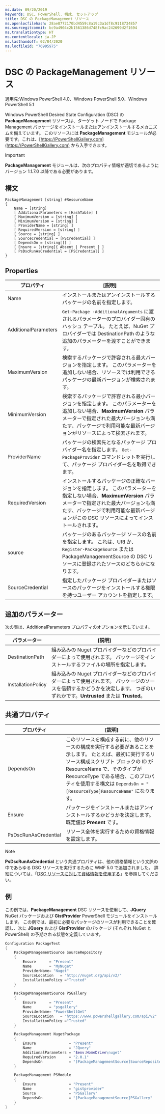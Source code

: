 ```yaml
---
ms.date: 09/20/2019
keywords: DSC, PowerShell, 構成, セットアップ
title: DSC の PackageManagement リソース
ms.openlocfilehash: 28ae8772170bd4559c8a19c3a1df8c9118734857
ms.sourcegitcommit: bc9a4904c2b1561386d748fc9ac242699d2f1694
ms.translationtype: HT
ms.contentlocale: ja-JP
ms.lasthandoff: 02/04/2020
ms.locfileid: "76995975"
---
```

# <a name="dsc-packagemanagement-resource"></a>DSC の PackageManagement リソース

適用先:Windows PowerShell 4.0、Windows PowerShell 5.0、Windows PowerShell 5.1

Windows PowerShell Desired State Configuration (DSC) の **PackageManagement** リソースは、ターゲット ノードで Package Management パッケージをインストールまたはアンインストールするメカニズムを備えています。 このリソースには **PackageManagement** モジュールが必要です。これは、[https://PowerShellGallery.com](https://PowerShellGallery.com) から入手できます。

> [!IMPORTANT]
> **PackageManagement** モジュールは、次のプロパティ情報が適切であるようにバージョン 1.1.7.0 以降である必要があります。

## <a name="syntax"></a>構文

```Syntax
PackageManagement [string] #ResourceName
{
    Name = [string]
    [ AdditionalParameters = [HashTable] ]
    [ MaximumVersion = [string] ]
    [ MinimumVersion = [string] ]
    [ ProviderName = [string] ]
    [ RequiredVersion = [string] ]
    [ Source = [string] ]
    [ SourceCredential = [PSCredential] ]
    [ DependsOn = [string[]] ]
    [ Ensure = [string]{ Absent | Present } ]
    [ PsDscRunAsCredential = [PSCredential] ]
}
```

## <a name="properties"></a>Properties

|プロパティ |[説明] |
|---|---|
|Name |インストールまたはアンインストールするパッケージの名前を指定します。 |
|AdditionalParameters |`Get-Package -AdditionalArguments` に渡されるパラメーターのプロバイダー固有のハッシュ テーブル。 たとえば、NuGet プロバイダーでは DestinationPath のような追加のパラメーターを渡すことができます。 |
|MaximumVersion |検索するパッケージで許容される最大バージョンを指定します。 このパラメーターを追加しない場合、リソースでは利用できるパッケージの最新バージョンが検索されます。 |
|MinimumVersion |検索するパッケージで許容される最小バージョンを指定します。 このパラメーターを追加しない場合、**MaximumVersion** パラメーターで指定された最大バージョンも満たす、パッケージで利用可能な最新バージョンがリソースによって検索されます。 |
|ProviderName |パッケージの検索先となるパッケージ プロバイダー名を指定します。 `Get-PackageProvider` コマンドレットを実行して、パッケージ プロバイダー名を取得できます。 |
|RequiredVersion |インストールするパッケージの正確なバージョンを指定します。 このパラメーターを指定しない場合、**MaximumVersion** パラメーターで指定された最大バージョンも満たす、パッケージで利用可能な最新バージョンがこの DSC リソースによってインストールされます。 |
|source |パッケージのあるパッケージ ソースの名前を指定します。 これは、URI か、`Register-PackageSource` または PackageManagementSource の DSC リソースに登録されたソースのどちらかになります。 |
|SourceCredential |指定したパッケージ プロバイダーまたはソースのパッケージをインストールする権限を持つユーザー アカウントを指定します。 |

## <a name="additional-parameters"></a>追加のパラメーター

次の表は、AdditionalParameters プロパティのオプションを示しています。

|パラメーター |[説明] |
|---|---|
|DestinationPath |組み込みの Nuget プロバイダーなどのプロバイダーによって使用されます。 パッケージをインストールするファイルの場所を指定します。 |
|InstallationPolicy |組み込みの Nuget プロバイダーなどのプロバイダーによって使用されます。 パッケージのソースを信頼するかどうかを決定します。 つぎのいずれかです。**Untrusted** または **Trusted**。 |

## <a name="common-properties"></a>共通プロパティ

|プロパティ |[説明] |
|---|---|
|DependsOn |このリソースを構成する前に、他のリソースの構成を実行する必要があることを示します。 たとえば、最初に実行するリソース構成スクリプト ブロックの ID が ResourceName で、そのタイプが ResourceType である場合、このプロパティを使用する構文は `DependsOn = "[ResourceType]ResourceName"` になります。 |
|Ensure |パッケージをインストールまたはアンインストールするかどうかを決定します。 既定値は **Present** です。 |
|PsDscRunAsCredential |リソース全体を実行するための資格情報を設定します。 |

> [!NOTE]
> **PsDscRunAsCredential** という共通プロパティは、他の資格情報という文脈の中であらゆる DSC リソースを実行するために WMF 5.0 で追加されました。 詳細については、「[DSC リソースに対して資格情報を使用する](../../../configurations/runasuser.md)」を参照してください。

## <a name="example"></a>例

この例では、**PackageManagement** DSC リソースを使用して、**JQuery** NuGet パッケージおよび **GistProvider** PowerShell モジュールをインストールします。 この例では、最初に必要なパッケージのソースが利用できることを確認し、次に **JQuery** および **GistProvider** のパッケージ (それぞれ NuGet と PowerShell) の予期される状態を定義しています。

```powershell
Configuration PackageTest
{
    PackageManagementSource SourceRepository
    {
        Ensure      = "Present"
        Name        = "MyNuget"
        ProviderName= "Nuget"
        SourceLocation   = "http://nuget.org/api/v2/"
        InstallationPolicy ="Trusted"
    }

    PackageManagementSource PSGallery
    {
        Ensure      = "Present"
        Name        = "psgallery"
        ProviderName= "PowerShellGet"
        SourceLocation   = "https://www.powershellgallery.com/api/v2"
        InstallationPolicy ="Trusted"
    }

    PackageManagement NugetPackage
    {
        Ensure               = "Present"
        Name                 = "JQuery"
        AdditionalParameters = "$env:HomeDrive\nuget"
        RequiredVersion      = "2.0.1"
        DependsOn            = "[PackageManagementSource]SourceRepository"
    }

    PackageManagement PSModule
    {
        Ensure               = "Present"
        Name                 = "gistprovider"
        Source               = "PSGallery"
        DependsOn            = "[PackageManagementSource]PSGallery"
    }
}
```